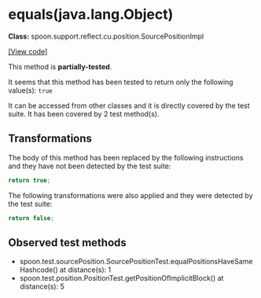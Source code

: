 # equals(java.lang.Object)

**Class:** spoon.support.reflect.cu.position.SourcePositionImpl

[[View code]](https://github.com/INRIA/spoon/blob/fd878bc71b73fc1da82356eaa6578f760c70f0de/src/main/java//spoon/support/reflect/cu/position/SourcePositionImpl.java#L167)

This method is **partially-tested**.

It seems that this method has been tested to return only the following value(s): `true`


It can be accessed from other classes and it is directly covered by the test suite. 
It has been covered by 2 test method(s).

## Transformations


The body of this method has been replaced by the following instructions and they have not been detected by the test suite:

```Java
return true;
```

The following transformations were also applied and they were detected by the test suite:

```Java
return false;
```





## Observed test methods

* spoon.test.sourcePosition.SourcePositionTest.equalPositionsHaveSameHashcode() at distance(s): 1
* spoon.test.position.PositionTest.getPositionOfImplicitBlock() at distance(s): 5

